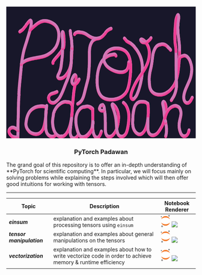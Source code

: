 <p align="center">
    <img src="./pixels/padawan-gimp.png" width="720" height="350">
</p>

<h3><p align="center">PyTorch Padawan</p></h3>
The grand goal of this repository is to offer an in-depth understanding of **PyTorch for scientific computing**. In particular, we will focus mainly on solving problems while explaining the steps involved which will then offer good intuitions for working with tensors.

--------



| Topic                     | Description                                                  | Notebook  Renderer                                           |
| ------------------------- | ------------------------------------------------------------ | ------------------------------------------------------------ |
| ***einsum***              | explanation and examples about processing tensors using `einsum` | <a href="https://nbviewer.jupyter.org/github/kmario23/PyTorch-Padawan/blob/master/pytorch-einsum.ipynb"><img src="https://github.com/kmario23/PyTorch-Padawan/blob/master/pixels/jupyter-logo-orangebody-greayplanets.svg" height="33"></a> <a href="https://colab.research.google.com/github/kmario23/PyTorch-Padawan/blob/master/pytorch-einsum.ipynb"><img src="https://github.com/kmario23/PyTorch-Padawan/blob/master/pixels/colab-favicon.ico" height="31"></a> |
| ***tensor manipulation*** | explanation and examples about general manipulations on the tensors | <a href="https://nbviewer.jupyter.org/github/kmario23/PyTorch-Padawan/blob/master/processing-tensors.ipynb"><img src="https://github.com/kmario23/PyTorch-Padawan/blob/master/pixels/jupyter-logo-orangebody-greayplanets.svg" height="33"></a> <a href="https://colab.research.google.com/github/kmario23/PyTorch-Padawan/blob/master/processing-tensors.ipynb"><img src="https://github.com/kmario23/PyTorch-Padawan/blob/master/pixels/colab-favicon.ico" height="31"></a> |
| ***vectorization***       | explanation and examples about how to write vectorize code in order to achieve memory & runtime efficiency | <a href="https://nbviewer.jupyter.org/github/kmario23/PyTorch-Padawan/blob/master/vectorization.ipynb"><img src="https://github.com/kmario23/PyTorch-Padawan/blob/master/pixels/jupyter-logo-orangebody-greayplanets.svg" height="33"></a> <a href="https://colab.research.google.com/github/kmario23/PyTorch-Padawan/blob/master/vectorization.ipynb"><img src="https://github.com/kmario23/PyTorch-Padawan/blob/master/pixels/colab-favicon.ico" height="31"></a> |
|                           |                                                              |                                                              |